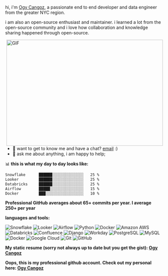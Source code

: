 hi, i'm [Ogy Cangoz](https://myportfoliobucket-ogyworld.s3.amazonaws.com/my_portfolio/index.html), a passionate end to end developer and data engineer from the greater NYC region.

i am also an open-source enthusiast and maintainer. i learned a lot from the open-source community and i love how collaboration and knowledge sharing happened through open-source.


  <img align="right" alt="GIF" src="https://github.com/ogyWorldz/ogyWorldz/blob/main/code.gif" width="500" height="340" />
  
- 💼 want to get to know me and have a chat? [email](mailto:ocangoz2@gmail.com) :)
- 💬 ask me about anything, i am happy to help;


📊 **this is what my day to day looks like:**
<!--START_SECTION:waka-->

```txt
Snowflake      ██████░░░░░░░░░░░░░░   25 %
Looker         ██████░░░░░░░░░░░░░░   25 %
Databricks     ██████░░░░░░░░░░░░░░   25 %
Airflow        █████░░░░░░░░░░░░░░░   15 %
Docker         ███░░░░░░░░░░░░░░░░░   10 %
```

**Professional GitHub averages about 65+ commits per year. I average 250+ per year**


**languages and tools:**  

![Snowflake](https://img.shields.io/badge/-Snowflake-181717?style=flat-square&logo=snowflake)
![Looker](https://img.shields.io/badge/-Looker-181717?style=flat-square&logo=looker)
![Airflow](https://img.shields.io/badge/-Airflow-181717?style=flat-square&logo=Airflow)
![Python](https://img.shields.io/badge/-Python-black?style=flat-square&logo=Python)
![Docker](https://img.shields.io/badge/-Docker-black?style=flat-square&logo=docker)
![Amazon AWS](https://img.shields.io/badge/Amazon%20AWS-232F3E?style=flat-square&logo=amazon-aws)
![Databricks](https://img.shields.io/badge/-Databricks-181717?style=flat-square&logo=databricks)
![Confluence](https://img.shields.io/badge/-Confluence-181717?style=flat-square&logo=Confluence)
![Django](https://img.shields.io/badge/-Django-181717?style=flat-square&logo=Django)
![Workday](https://img.shields.io/badge/-Workday-181717?style=flat-square&logo=Workday)
![PostgreSQL](https://img.shields.io/badge/-PostgreSQL-336791?style=flat-square&logo=postgresql)
![MySQL](https://img.shields.io/badge/-MySQL-black?style=flat-square&logo=mysql)
![Docker](https://img.shields.io/badge/-Docker-black?style=flat-square&logo=docker)
![Google Cloud](https://img.shields.io/badge/Google%20Cloud-black?style=flat-square&logo=google-cloud)
![Git](https://img.shields.io/badge/-Git-black?style=flat-square&logo=git)
![GitHub](https://img.shields.io/badge/-GitHub-181717?style=flat-square&logo=github)


**My static resume (sorry not always up to date but you get the gist): [Ogy Cangoz](https://myportfoliobucket-ogyworld.s3.amazonaws.com/my_portfolio/index.html)**

**Oops, this is my professional github account. Check out my personal here: [Ogy Cangoz]([https://myportfoliobucket-ogyworld.s3.amazonaws.com/my_portfolio/index.html](https://github.com/ogyWorldz?tab=overview&from=2022-12-01&to=2022-12-31))**
